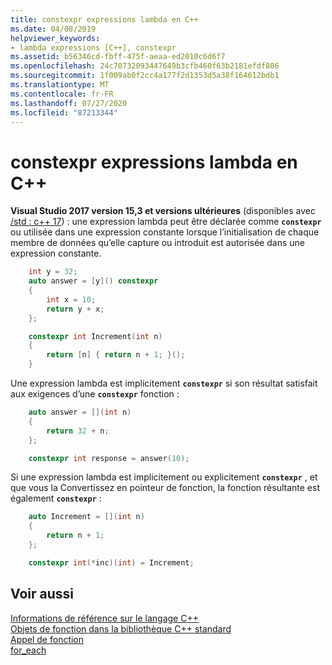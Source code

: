 ```yaml
---
title: constexpr expressions lambda en C++
ms.date: 04/08/2019
helpviewer_keywords:
- lambda expressions [C++], constexpr
ms.assetid: b56346cd-fbff-475f-aeaa-ed2010c6d6f7
ms.openlocfilehash: 24c70732093447649b3cfb460f63b2181efdf806
ms.sourcegitcommit: 1f009ab0f2cc4a177f2d1353d5a38f164612bdb1
ms.translationtype: MT
ms.contentlocale: fr-FR
ms.lasthandoff: 07/27/2020
ms.locfileid: "87213344"
---
```

# <a name="constexpr-lambda-expressions-in-c"></a>constexpr expressions lambda en C++

**Visual Studio 2017 version 15,3 et versions ultérieures** (disponibles avec [/std : c++ 17](../build/reference/std-specify-language-standard-version.md)) : une expression lambda peut être déclarée comme **`constexpr`** ou utilisée dans une expression constante lorsque l’initialisation de chaque membre de données qu’elle capture ou introduit est autorisée dans une expression constante.

```cpp
    int y = 32;
    auto answer = [y]() constexpr
    {
        int x = 10;
        return y + x;
    };

    constexpr int Increment(int n)
    {
        return [n] { return n + 1; }();
    }
```

Une expression lambda est implicitement **`constexpr`** si son résultat satisfait aux exigences d’une **`constexpr`** fonction :

```cpp
    auto answer = [](int n)
    {
        return 32 + n;
    };

    constexpr int response = answer(10);
```

Si une expression lambda est implicitement ou explicitement **`constexpr`** , et que vous la Convertissez en pointeur de fonction, la fonction résultante est également **`constexpr`** :

```cpp
    auto Increment = [](int n)
    {
        return n + 1;
    };

    constexpr int(*inc)(int) = Increment;
```

## <a name="see-also"></a>Voir aussi

[Informations de référence sur le langage C++](../cpp/cpp-language-reference.md)<br/>
[Objets de fonction dans la bibliothèque C++ standard](../standard-library/function-objects-in-the-stl.md)<br/>
[Appel de fonction](../cpp/function-call-cpp.md)<br/>
[for_each](../standard-library/algorithm-functions.md#for_each)
